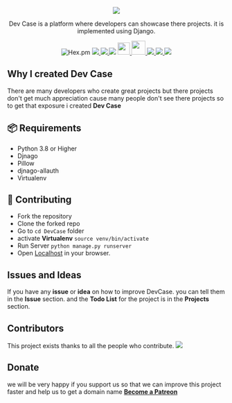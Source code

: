 <p align="center">
<!--   LOGOG -->
<img align="center" src='https://d23c726y8izt6r.cloudfront.net/4r6u%2Fpreview%2F38359984%2Fmain_large.png?response-content-disposition=inline%3Bfilename%3D%22main_large.png%22%3B&response-content-type=image%2Fpng&Expires=1618129560&Signature=KdAybGoVwDGr-m5xCMi~b7Rk3gWW2M567pDNacdvGMwzuzZ13FNdnyms7wspQ-~h0BGUny19Nj4rimWFbLbGsPJwr5PhIYr9BREMfPuENcqSMIZ-4n1s4nrMIds3biGkvDT8z1Vz4MiOwIxa2pd~2rEDTghdA5UigFHM7BuIlQh1yqMzaRI0Zn2ZLKT60n4oqu1uOqV-StIAsG-ekkb5-LNDHPhmC5wBB0v2Zl~0~Y8pA8pvF1Wujayf5gy4OVqHp~Z6~nJen3mvfRQTUYoMhN5sIj6KegZFeBbZ5wWez78byc8OQuM07yWL86MHnpzq2BswUIcojVo4cfnZj8mZhA__&Key-Pair-Id=APKAJT5WQLLEOADKLHBQ' />

<p align="center">Dev Case is a platform where developers can showcase there projects.
it is implemented using Django.</p>

<p align="center">
<img alt="Hex.pm" src="https://img.shields.io/hexpm/l/plug?style=flat-square">

<a href="www.djangoproject.com">
<img src="https://img.shields.io/badge/built%20with-Django-green.svg?style=flat-square" />
</a>

<a href="python.org">
<img src="https://img.shields.io/badge/built%20with-Python-blue.svg?style=flat-square" />
</a>
<img src="https://img.shields.io/discord/828491322574110741?style=flat-square" />

<!-- GMAIL  -->
<a href='mailto:tanmaymakode76@gmail.com'>      
  <img height="28" src='https://upload.wikimedia.org/wikipedia/commons/7/7e/Gmail_icon_%282020%29.svg'>
</a> 
<!-- GITHUB  -->
<a href='https://github.com/IndieD3v'>
  <img height="32" src='https://icon-library.com/images/github-icon-png/github-icon-png-29.jpg'>
</a> 
<!-- DISCORD -->
<a href='https://discord.gg/xNezX4b7'>
  <img src="https://img.icons8.com/color/48/000000/discord-logo.png"/>        
</a> 
<!-- PATREON  -->
<a href='https://www.patreon.com/bePatron?u=46563102'>
  <img src="https://img.icons8.com/color/48/000000/discord-logo.png"/>        
</a> 
<!-- INSTAGRAM  -->
<a class='instagram' href='https://instagram.com/code.forever'>
  <img src="https://img.icons8.com/color/48/000000/discord-logo.png"/>        
</a> 

</p>



## Why I created Dev Case
There are many developers who create great projects but there projects don't get much appreciation cause many people don't see there projects so to get that exposure i created __Dev Case__

## 📦 Requirements
* Python 3.8 or Higher
* Djnago         
* Pillow         
* djnago-allauth 
* Virtualenv     

## 🧩 Contributing
- Fork the repository
- Clone the forked repo
- Go to `cd DevCase` folder 
- activate **Virtualenv** `source venv/bin/activate`
- Run Server              `python manage.py runserver`
- Open [Localhost](http://127.0.0.1:8000/home) in your browser.

## Issues and Ideas
If you have any **issue** or **idea** on how to improve DevCase.
you can tell them in the **Issue** section.
and the **Todo List** for the project is in the **Projects** section.

## Contributors
This project exists thanks to all the people who contribute.
<a href="https://github.com/IndieD3v/DevCase/graphs/contributors">
  <img src="https://contrib.rocks/image?repo=IndieD3v/DevCase" />
</a>


## Donate
we will be very happy if you support us so that we can improve this project faster and 
help us to get a domain name [**Become a Patreon**](https://www.patreon.com/bePatron?u=46563102)








